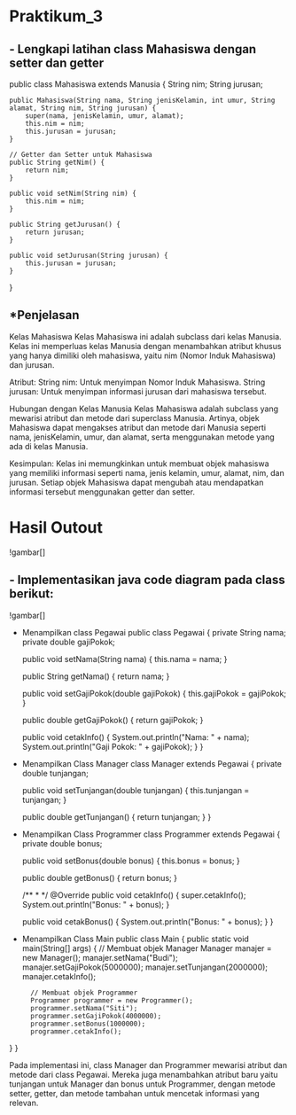 # Praktikum_3
## - Lengkapi latihan class Mahasiswa dengan setter dan getter
public class Mahasiswa extends Manusia {
    String nim;
    String jurusan;

    public Mahasiswa(String nama, String jenisKelamin, int umur, String alamat, String nim, String jurusan) {
        super(nama, jenisKelamin, umur, alamat);
        this.nim = nim;
        this.jurusan = jurusan;
    }

    // Getter dan Setter untuk Mahasiswa
    public String getNim() {
        return nim;
    }

    public void setNim(String nim) {
        this.nim = nim;
    }

    public String getJurusan() {
        return jurusan;
    }

    public void setJurusan(String jurusan) {
        this.jurusan = jurusan;
    }
} 
## *Penjelasan
Kelas Mahasiswa
Kelas Mahasiswa ini adalah subclass dari kelas Manusia. Kelas ini memperluas kelas Manusia dengan menambahkan atribut khusus yang hanya dimiliki oleh mahasiswa, yaitu nim (Nomor Induk Mahasiswa) dan jurusan.

Atribut:
String nim: Untuk menyimpan Nomor Induk Mahasiswa.
String jurusan: Untuk menyimpan informasi jurusan dari mahasiswa tersebut.

Hubungan dengan Kelas Manusia
Kelas Mahasiswa adalah subclass yang mewarisi atribut dan metode dari superclass Manusia. Artinya, objek Mahasiswa dapat mengakses atribut dan metode dari Manusia seperti nama, jenisKelamin, umur, dan alamat, serta menggunakan metode yang ada di kelas Manusia.

Kesimpulan:
Kelas ini memungkinkan untuk membuat objek mahasiswa yang memiliki informasi seperti nama, jenis kelamin, umur, alamat, nim, dan jurusan. Setiap objek Mahasiswa dapat mengubah atau mendapatkan informasi tersebut menggunakan getter dan setter.

# Hasil Outout
!gambar[]

## - Implementasikan java code diagram pada class berikut:
!gambar[]

- Menampilkan class Pegawai
public class Pegawai {
    private String nama;
    private double gajiPokok;

    public void setNama(String nama) {
        this.nama = nama;
    }

    public String getNama() {
        return nama;
    }

    public void setGajiPokok(double gajiPokok) {
        this.gajiPokok = gajiPokok;
    }

    public double getGajiPokok() {
        return gajiPokok;
    }

    public void cetakInfo() {
        System.out.println("Nama: " + nama);
        System.out.println("Gaji Pokok: " + gajiPokok);
    }
} 

- Menampilkan Class Manager
  class Manager  extends Pegawai {
    private double tunjangan;

    public void setTunjangan(double tunjangan) {
        this.tunjangan = tunjangan;
    }

    public double getTunjangan() {
        return tunjangan;
    }
}

- Menampilkan Class Programmer
  class Programmer extends Pegawai {
    private double bonus;

    public void setBonus(double bonus) {
        this.bonus = bonus;
    }

    public double getBonus() {
        return bonus;
    }

    /**
     *
     */
    @Override
    public void cetakInfo() {
        super.cetakInfo();
        System.out.println("Bonus: " + bonus);
    }

    public void cetakBonus() {
        System.out.println("Bonus: " + bonus);
    }
} 

- Menampilkan Class Main
public class Main {
   public static void main(String[] args) {
        // Membuat objek Manager
        Manager manajer = new Manager();
        manajer.setNama("Budi");
        manajer.setGajiPokok(5000000);
        manajer.setTunjangan(2000000);
        manajer.cetakInfo();

        // Membuat objek Programmer
        Programmer programmer = new Programmer();
        programmer.setNama("Siti");
        programmer.setGajiPokok(4000000);
        programmer.setBonus(1000000);
        programmer.cetakInfo();  
}
}

Pada implementasi ini, class Manager dan Programmer mewarisi atribut dan metode dari class Pegawai. Mereka juga menambahkan atribut baru yaitu tunjangan untuk Manager dan bonus untuk Programmer, dengan metode setter, getter, dan metode tambahan untuk mencetak informasi yang relevan.

